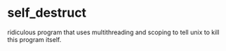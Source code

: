# self_destruct
ridiculous program that uses multithreading and scoping to tell unix to kill this program itself.
